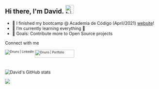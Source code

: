 ## Hi there, I'm David. <img alt="hi" width="28" src="https://c.tenor.com/yWSRmymbuBkAAAAC/waving-hi.gif" /> 

- 🔭 I finished my bootcamp @ Academia de Código (April/2021) [website]!
- 🌱 I’m currently learning everything 🤣
- 🥅 Goals: Contribute more to Open Source projects

Connect with me

[<img style="font-size:10px;" align="left" alt="Dnuns | LinkedIn" src="https://img.shields.io/badge/LinkedIn-0077B5?style=for-the-badge&logo=linkedin&logoColor=white" target="_blank"/>][linkedin]
[<img align="left"  style="font-size:10px;" alt="Dnuns | Portfolio" width="130px" height="26px" src="https://img.shields.io/badge/Portfolio-Down-red" target="_blank"/>][portfolio]

<br/>
<br/>
<br/>

![David's GitHub stats](https://github-readme-stats.vercel.app/api?username=Dnuns&show_icons=true&theme=radical)

<a href="https://github.com/dnuns/github-readme-stats">
  <img align="center" src="https://github-readme-stats.vercel.app/api/pin/?username=Dnuns" />
</a>

<br>

[website]: https://www.codeforall.cv
[linkedin]: https://linkedin.com/in/davsnuns
[portfolio]: https://dnuns.github.io/portfolio
